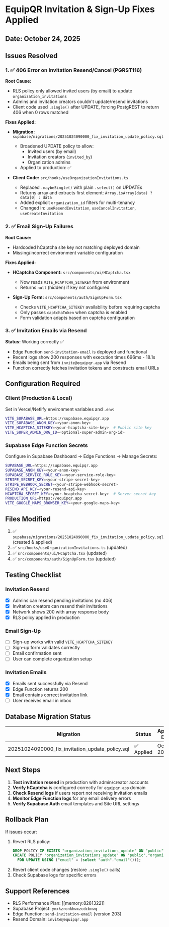 # EquipQR Invitation & Sign-Up Fixes Applied

## Date: October 24, 2025

## Issues Resolved

### 1. ✅ 406 Error on Invitation Resend/Cancel (PGRST116)
**Root Cause:** 
- RLS policy only allowed invited users (by email) to update `organization_invitations`
- Admins and invitation creators couldn't update/resend invitations
- Client code used `.single()` after UPDATE, forcing PostgREST to return 406 when 0 rows matched

**Fixes Applied:**
- **Migration:** `supabase/migrations/20251024090000_fix_invitation_update_policy.sql`
  - Broadened UPDATE policy to allow:
    - Invited users (by email)
    - Invitation creators (`invited_by`)
    - Organization admins
  - Applied to production: ✅
  
- **Client Code:** `src/hooks/useOrganizationInvitations.ts`
  - Replaced `.maybeSingle()` with plain `.select()` on UPDATEs
  - Returns array and extracts first element: `Array.isArray(data) ? data[0] : data`
  - Added explicit `organization_id` filters for multi-tenancy
  - Changed in: `useResendInvitation`, `useCancelInvitation`, `useCreateInvitation`

### 2. ✅ Email Sign-Up Failures
**Root Cause:**
- Hardcoded hCaptcha site key not matching deployed domain
- Missing/incorrect environment variable configuration

**Fixes Applied:**
- **HCaptcha Component:** `src/components/ui/HCaptcha.tsx`
  - Now reads `VITE_HCAPTCHA_SITEKEY` from environment
  - Returns `null` (hidden) if key not configured
  
- **Sign-Up Form:** `src/components/auth/SignUpForm.tsx`
  - Checks `VITE_HCAPTCHA_SITEKEY` availability before requiring captcha
  - Only passes `captchaToken` when captcha is enabled
  - Form validation adapts based on captcha configuration

### 3. ✅ Invitation Emails via Resend
**Status:** Working correctly ✅
- Edge Function `send-invitation-email` is deployed and functional
- Recent logs show 200 responses with execution times 696ms - 18.1s
- Emails being sent from `invite@equipqr.app` via Resend
- Function correctly fetches invitation tokens and constructs email URLs

## Configuration Required

### Client (Production & Local)
Set in Vercel/Netlify environment variables and `.env`:
```bash
VITE_SUPABASE_URL=https://supabase.equipqr.app
VITE_SUPABASE_ANON_KEY=<your-anon-key>
VITE_HCAPTCHA_SITEKEY=<your-hcaptcha-site-key>  # Public site key
VITE_SUPER_ADMIN_ORG_ID=<optional-super-admin-org-id>
```

### Supabase Edge Function Secrets
Configure in Supabase Dashboard → Edge Functions → Manage Secrets:
```bash
SUPABASE_URL=https://supabase.equipqr.app
SUPABASE_ANON_KEY=<your-anon-key>
SUPABASE_SERVICE_ROLE_KEY=<your-service-role-key>
STRIPE_SECRET_KEY=<your-stripe-secret-key>
STRIPE_WEBHOOK_SECRET=<your-stripe-webhook-secret>
RESEND_API_KEY=<your-resend-api-key>
HCAPTCHA_SECRET_KEY=<your-hcaptcha-secret-key>  # Server secret key
PRODUCTION_URL=https://equipqr.app
VITE_GOOGLE_MAPS_BROWSER_KEY=<your-google-maps-key>
```

## Files Modified

1. ✅ `supabase/migrations/20251024090000_fix_invitation_update_policy.sql` (created & applied)
2. ✅ `src/hooks/useOrganizationInvitations.ts` (updated)
3. ✅ `src/components/ui/HCaptcha.tsx` (updated)
4. ✅ `src/components/auth/SignUpForm.tsx` (updated)

## Testing Checklist

### Invitation Resend
- [x] Admins can resend pending invitations (no 406)
- [x] Invitation creators can resend their invitations
- [x] Network shows 200 with array response body
- [x] RLS policy applied in production

### Email Sign-Up
- [ ] Sign-up works with valid `VITE_HCAPTCHA_SITEKEY`
- [ ] Sign-up form validates correctly
- [ ] Email confirmation sent
- [ ] User can complete organization setup

### Invitation Emails
- [x] Emails sent successfully via Resend
- [x] Edge Function returns 200
- [x] Email contains correct invitation link
- [ ] User receives email in inbox

## Database Migration Status

| Migration | Status | Applied Date |
|-----------|--------|--------------|
| 20251024090000_fix_invitation_update_policy.sql | ✅ Applied | Oct 24, 2025 |

## Next Steps

1. **Test invitation resend** in production with admin/creator accounts
2. **Verify hCaptcha** is configured correctly for `equipqr.app` domain
3. **Check Resend logs** if users report not receiving invitation emails
4. **Monitor Edge Function logs** for any email delivery errors
5. **Verify Supabase Auth** email templates and Site URL settings

## Rollback Plan

If issues occur:
1. Revert RLS policy:
   ```sql
   DROP POLICY IF EXISTS "organization_invitations_update" ON "public"."organization_invitations";
   CREATE POLICY "organization_invitations_update" ON "public"."organization_invitations"
     FOR UPDATE USING ("email" = (select "auth"."email"()));
   ```
2. Revert client code changes (restore `.single()` calls)
3. Check Supabase logs for specific errors

## Support References

- RLS Performance Plan: [[memory:8281322]]
- Supabase Project: `ymxkzronkhwxzcdcbnwq`
- Edge Function: `send-invitation-email` (version 203)
- Resend Domain: `invite@equipqr.app`

